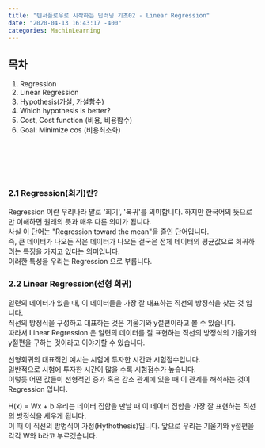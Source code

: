 ```yaml
---
title: "텐서플로우로 시작하는 딥러닝 기초02 - Linear Regression"
date: "2020-04-13 16:43:17 -400"
categories: MachinLearning
---
```


## 목차
1. Regression
2. Linear Regression
3. Hypothesis(가설, 가설함수)
4. Which hypothesis is better?
5. Cost, Cost function (비용, 비용함수)
6. Goal: Minimize cos (비용최소화)

<br/>
<br/>
<br/>
<br/>

### 2.1 Regression(회기)란?
Regression 이란 우리나라 말로 '회기', '복귀'를 의미합니다. 하지만 한국어의 뜻으로만 이해하면 원래의 뜻과 매우 다른 의미가 됩니다.  
사실 이 단어는 "Regression toward the mean"을 줄인 단어입니다.  
즉, 큰 데이터가 나오든 작은 데이터가 나오든 결국은 전체 데이터의 평균값으로 회귀하려는 특징을 가지고 있다는 의미입니다.  
이러한 특성을 우리는 Regression 으로 부릅니다.  

### 2.2 Linear Regression(선형 회귀)
일련의 데이터가 있을 때, 이 데이터들을 가장 잘 대표하는 직선의 방정식을 찾는 것 입니다.  
직선의 방정식을 구성하고 대표하는 것은 기울기와 y절편이라고 볼 수 있습니다.  
따라서 Linear Regression 은 일련의 데이터를 잘 표현하는 직선의 방정식의 기울기와 y절편을 구하는 것이라고 이야기할 수 있습니다.  

선형회귀의 대표적인 예시는 시험에 투자한 시간과 시험점수입니다.  
일반적으로 시험에 투자한 시간이 많을 수록 시험점수가 높습니다.  
이렇듯 어떤 값들이 선형적인 증가 혹은 감소 관계에 있을 때 이 관계를 해석하는 것이 Regression 입니다.

H(x) = Wx + b
우리는 데이터 집합을 만날 때 이 데이터 집합을 가장 잘 표현하는 직선의 방정식을 세우게 됩니다.  
이 때 이 직선의 방벙식이 가정(Hythothesis)입니다.
앞으로 우리는 기울기와 y절편을 각각 W와 b라고 부르겠습니다.
